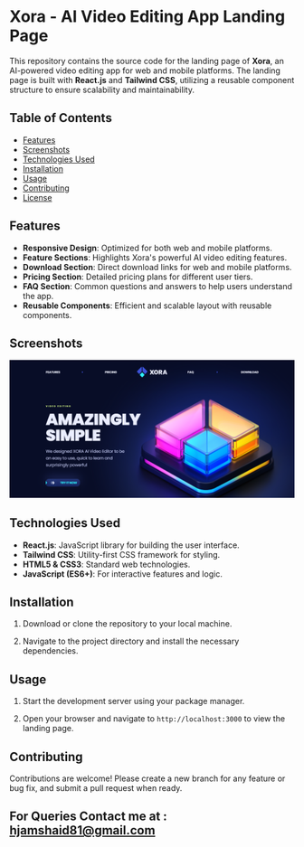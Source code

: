 # Xora - AI Video Editing App Landing Page

This repository contains the source code for the landing page of **Xora**, an AI-powered video editing app for web and mobile platforms. The landing page is built with **React.js** and **Tailwind CSS**, utilizing a reusable component structure to ensure scalability and maintainability.

## Table of Contents
- [Features](#features)
- [Screenshots](#screenshots)
- [Technologies Used](#technologies-used)
- [Installation](#installation)
- [Usage](#usage)
- [Contributing](#contributing)
- [License](#license)

## Features
- **Responsive Design**: Optimized for both web and mobile platforms.
- **Feature Sections**: Highlights Xora's powerful AI video editing features.
- **Download Section**: Direct download links for web and mobile platforms.
- **Pricing Section**: Detailed pricing plans for different user tiers.
- **FAQ Section**: Common questions and answers to help users understand the app.
- **Reusable Components**: Efficient and scalable layout with reusable components.

## Screenshots
![Xora Landing Page Screenshot](./src/Screenshot%202024-10-04%20233940.png)


## Technologies Used
- **React.js**: JavaScript library for building the user interface.
- **Tailwind CSS**: Utility-first CSS framework for styling.
- **HTML5 & CSS3**: Standard web technologies.
- **JavaScript (ES6+)**: For interactive features and logic.

## Installation

1. Download or clone the repository to your local machine.

2. Navigate to the project directory and install the necessary dependencies.

## Usage

1. Start the development server using your package manager.

2. Open your browser and navigate to `http://localhost:3000` to view the landing page.

## Contributing
Contributions are welcome! Please create a new branch for any feature or bug fix, and submit a pull request when ready.

## For Queries Contact me at : hjamshaid81@gmail.com
